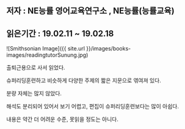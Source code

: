 ## 저자 :  NE능률 영어교육연구소 , NE능률(능률교육)

## 읽은기간 : 19.02.11 ~ 19.02.18

![Smithsonian Image]({{ site.url }}/images/books-images/readingtutorSunung.jpg)

출퇴근용으로 사서 읽었다.

슈퍼리딩훈련하고 비슷하게 다양한 주제의 짧은 지문으로 엮여져 있다.

분량 자체는 많지 않았다.

해석도 분리되어 있어서 보기 어렵고, 편집이 슈퍼리딩훈련보다는 많이 아쉽다.

내용은 약간 더 어려운 수준, 못읽을 정도는 아니다.
